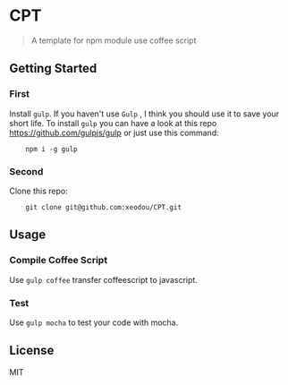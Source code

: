 # CPT

> A template for npm module use coffee script

## Getting Started

### First
Install `gulp`.
If you haven't use `Gulp` , I think you should use it to save your short life.
To install `gulp` you can have a look at this repo https://github.com/gulpjs/gulp or just use this command:

```shell
    npm i -g gulp
```

### Second
Clone this repo:

```shell
    git clone git@github.com:xeodou/CPT.git
```

## Usage

### Compile Coffee Script

Use `gulp coffee` transfer coffeescript to javascript.

### Test

Use `gulp mocha` to test your code with mocha.




## License

MIT
